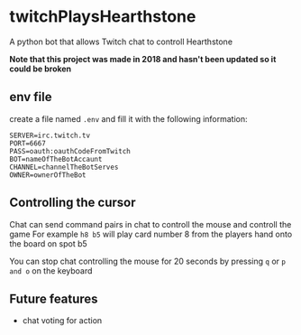 # twitchPlaysHearthstone

A python bot that allows Twitch chat to controll Hearthstone

**Note that this project was made in 2018 and hasn't been updated so it could be broken**

## env file

create a file named `.env` and fill it with the following information:

```
SERVER=irc.twitch.tv
PORT=6667
PASS=oauth:oauthCodeFromTwitch
BOT=nameOfTheBotAccaunt
CHANNEL=channelTheBotServes
OWNER=ownerOfTheBot
```

## Controlling the cursor

Chat can send command pairs in chat to controll the mouse and controll the game
For example `h8 b5` will play card number 8 from the players hand onto the board on spot b5

You can stop chat controlling the mouse for 20 seconds by pressing `q` or `p and o` on the keyboard

## Future features

- chat voting for action
